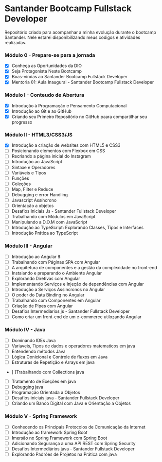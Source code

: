 # Santander Bootcamp Fullstack Developer

Repositório criado para acompanhar a minha evolução durante o bootcamp Santander. Nele estarei disponibilizando meus codigos e atividades realizadas.

### Módulo 0 - Prepare-se para a jornada

- [x] Conheça as Oportunidades da DIO
- [x] Seja Protagonista Neste Bootcamp
- [x] Boas-vindas ao Santander Bootcamp Fullstack Developer
- [x] Mentoria 01: Aula Inaugural - Santander Bootcamp Fullstack Developer

### Módulo I - Conteudo de Abertura

- [x] Introdução à Programação e Pensamento Computacional
- [x] Introdução ao Git e ao GitHub
- [x] Criando seu Primeiro Repositório no GitHub paara compartilhar seu progresso

### Módulo II - HTML3/CSS3/JS

- [x] Introdução a criação de websites com HTML5 e CSS3
- [ ] Posicionando elementos com Flexbox em CSS
- [ ] Recriando a página inicial do Instagram
- [ ] Introdução ao JavaScript
- [ ] Sintaxe e Operadores
- [ ] Variáveis e Tipos
- [ ] Funções
- [ ] Coleções
- [ ] Map, Filter e Reduce
- [ ] Debugging e error Handling
- [ ] Javascript Assíncrono
- [ ] Orientação a objetos
- [ ] Desafios Iniciais Js - Santander Fullstack Developer
- [ ] Trabalhando com Módulos em JavaScript
- [ ] Manipulando a D.O.M com JavaScript
- [ ] Introdução ao TypeScript: Explorando Classes, Tipos e Interfaces
- [ ] Introdução Prática ao TypeScript

### Módulo III - Angular

- [ ] Introdução ao Angular 8
- [ ] Trabalhando com Páginas SPA com Angular
- [ ] A arquitetura de componentes e a gestão da complexidade no front-end
- [ ] Instalando e preparando o Ambiente Angular
- [ ] Explorando Diretivas com Angular
- [ ] Implementando Serviços e Injeção de dependências com Angular
- [ ] Introdução a Serviços Assincronos no Angular
- [ ] O poder do Data Binding no Angular
- [ ] Trabalhando com Componentes em Angular
- [ ] Criação de Pipes com Angular
- [ ] Desafios Intermediarios js - Santander Fullstack Developer
- [ ] Como criar um front-end de um e-commerce utilozando Angular

### Módulo IV - Java

- [ ] Dominando IDEs Java
- [ ] Variaveis, Tipos de dados e operadores matematicos em java
- [ ] Entendendo métodos Java
- [ ] Lógica Conicional e Controle de fluxos em Java
- [ ] Estruturas de Repetição e Arrays em java
- [ ]Trabalhando com Collections java
- [ ] Tratamento de Exeções em java
- [ ] Debugging java
- [ ] Programação Orientada a Objetos
- [ ] Desafios iniciais java - Santander Fullstack Developer
- [ ] Criando um Banco Digital com Java e Orientação a Objetos

### Módulo V - Spring Framework

- [ ] Conhecendo os Principais Protocolos de Comunicação da Internet
- [ ] Introdução ao framework Spring Boot
- [ ] Imersão no Spring Framework com Spring Boot
- [ ] Adicionando Segurança a uma API REST com Spring Security
- [ ] Desafios Intermediários java - Santander Fullstack Developer
- [ ] Explorando Padrões de Projetos na Prática com java
